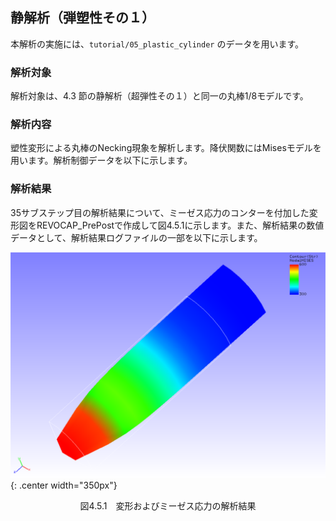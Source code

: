 ## 静解析（弾塑性その１）

本解析の実施には、`tutorial/05_plastic_cylinder` のデータを用います。

### 解析対象

解析対象は、4.3 節の静解析（超弾性その１）と同一の丸棒1/8モデルです。

### 解析内容

塑性変形による丸棒のNecking現象を解析します。降伏関数にはMisesモデルを用います。解析制御データを以下に示します。

### 解析結果

35サブステップ目の解析結果について、ミーゼス応力のコンターを付加した変形図をREVOCAP_PrePostで作成して図4.5.1に示します。また、解析結果の数値データとして、解析結果ログファイルの一部を以下に示します。

![変形およびミーゼス応力の解析結果](./media/tutorial05_01.png){: .center width="350px"}
<div style="text-align: center;">
図4.5.1　変形およびミーゼス応力の解析結果
</div>


